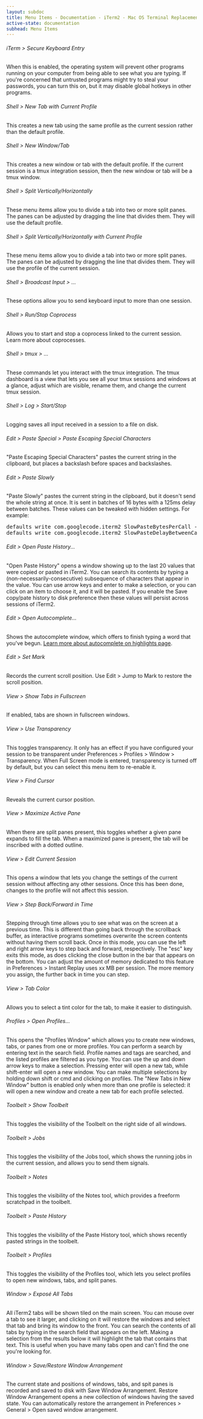 ```yaml
---
layout: subdoc
title: Menu Items - Documentation - iTerm2 - Mac OS Terminal Replacement
active-state: documentation
subhead: Menu Items
---
```

<h6 class="question">iTerm > Secure Keyboard Entry</h6>
<p class="answer">
        When this is enabled, the operating system will prevent other programs running on your computer from being able to see what you are typing. If you're concerned that untrusted programs might try to steal your passwords, you can turn this on, but it may disable global hotkeys in other programs.
</p>
<h6 class="question">Shell > New Tab with Current Profile</h6>
<p class="answer">
        This creates a new tab using the same profile as the current session rather than the default profile.
</p>
<h6 class="question">Shell > New Window/Tab</h6>
<p class="answer">
        This creates a new window or tab with the default profile. If the current session is a tmux integration session, then the new window or tab will be a tmux window.
</p>
<h6 class="question">Shell > Split Vertically/Horizontally</h6>
<p class="answer">
        These menu items allow you to divide a tab into two or more split panes. The panes can be adjusted by dragging the line that divides them. They will use the default profile.
</p>
<h6 class="question">Shell > Split Vertically/Horizontally with Current Profile</h6>
<p class="answer">
        These menu items allow you to divide a tab into two or more split panes. The panes can be adjusted by dragging the line that divides them. They will use the profile of the current session.
</p>
<h6 class="question">Shell > Broadcast Input > ...</h6>
<p class="answer">
        These options allow you to send keyboard input to more than one session.
</p>
<h6 class="question">Shell > Run/Stop Coprocess</h6>
<p class="answer">
        Allows you to start and stop a coprocess linked to the current session. Learn more about coprocesses.
</p>
<h6 class="question">Shell > tmux > ...</h6>
<p class="answer">
        These commands let you interact with the tmux integration. The tmux dashboard is a view that lets you see all your tmux sessions and windows at a glance, adjust which are visible, rename them, and change the current tmux session.
</p>
<h6 class="question">Shell > Log > Start/Stop</h6>
<p class="answer">
        Logging saves all input received in a session to a file on disk.
</p>
<h6 class="question">Edit > Paste Special > Paste Escaping Special Characters</h6>
<p class="answer">
        "Paste Escaping Special Characters" pastes the current string in the clipboard, but places a backslash before spaces and backslashes.
</p>
<h6 class="question">Edit > Paste Slowly</h6>
<p class="answer">
        "Paste Slowly" pastes the current string in the clipboard, but it doesn't send the whole string at once. It is sent in batches of 16 bytes with a 125ms delay between batches. These values can be tweaked with hidden settings. For example:
        <div class="panel code">
<pre>
defaults write com.googlecode.iterm2 SlowPasteBytesPerCall -int 16
defaults write com.googlecode.iterm2 SlowPasteDelayBetweenCalls -float 0.125
</pre>
        </div>
</p>
<h6 class="question">Edit > Open Paste History...</h6>
<p class="answer">
        "Open Paste History" opens a window showing up to the last 20 values that were copied or pasted in iTerm2. You can search its contents by typing a (non-necessarily-consecutive) subsequence of characters that appear in the value. You can use arrow keys and enter to make a selection, or you can click on an item to choose it, and it will be pasted. If you enable the Save copy/pate history to disk preference then these values will persist across sessions of iTerm2.
</p>
<h6 class="question">Edit > Open Autocomplete...</h6>
<p class="answer">
        Shows the autocomplete window, which offers to finish typing a word that you've begun. <a href="documentation-highlights.html">Learn more about autocomplete on highlights page</a>.
</p>
<h6 class="question">Edit > Set Mark</h6>
<p class="answer">
        Records the current scroll position. Use Edit > Jump to Mark to restore the scroll position.
</p>
<h6 class="question">View > Show Tabs in Fullscreen</h6>
<p class="answer">
        If enabled, tabs are shown in fullscreen windows.
</p>
<h6 class="question">View > Use Transparency</h6>
<p class="answer">
        This toggles transparency. It only has an effect if you have configured your session to be transparent under Preferences > Profiles > Window > Transparency. When Full Screen mode is entered, transparency is turned off by default, but you can select this menu item to re-enable it.
</p>
<h6 class="question">View > Find Cursor</h6>
<p class="answer">
        Reveals the current cursor position.
</p>
<h6 class="question">View > Maximize Active Pane</h6>
<p class="answer">
        When there are split panes present, this toggles whether a given pane expands to fill the tab. When a maximized pane is present, the tab will be inscribed with a dotted outline.
</p>
<h6 class="question">View > Edit Current Session</h6>
<p class="answer">
        This opens a window that lets you change the settings of the current session without affecting any other sessions. Once this has been done, changes to the profile will not affect this session.
</p>
<h6 class="question">View > Step Back/Forward in Time</h6>
<p class="answer">
        Stepping through time allows you to see what was on the screen at a previous time. This is different than going back through the scrollback buffer, as interactive programs sometimes overwrite the screen contents without having them scroll back. Once in this mode, you can use the left and right arrow keys to step back and forward, respectively. The "esc" key exits this mode, as does clicking the close button in the bar that appears on the bottom. You can adjust the amount of memory dedicated to this feature in Preferences > Instant Replay uses xx MB per session. The more memory you assign, the further back in time you can step.
</p>
<h6 class="question">View > Tab Color</h6>
<p class="answer">
        Allows you to select a tint color for the tab, to make it easier to distinguish.
</p>
<h6 class="question">Profiles > Open Profiles...</h6>
<p class="answer">
        This opens the "Profiles Window" which allows you to create new windows, tabs, or panes from one or more profiles. You can perform a search by entering text in the search field. Profile names and tags are searched, and the listed profiles are filtered as you type. You can use the up and down arrow keys to make a selection. Pressing enter will open a new tab, while shift-enter will open a new window. You can make multiple selections by holding down shift or cmd and clicking on profiles. The "New Tabs in New Window" button is enabled only when more than one profile is selected: it will open a new window and create a new tab for each profile selected.
</p>
<h6 class="question">Toolbelt > Show Toolbelt</h6>
<p class="answer">
        This toggles the visibility of the Toolbelt on the right side of all windows.
</p>
<h6 class="question">Toolbelt > Jobs</h6>
<p class="answer">
        This toggles the visibility of the Jobs tool, which shows the running jobs in the current session, and allows you to send them signals.
</p>
<h6 class="question">Toolbelt > Notes</h6>
<p class="answer">
        This toggles the visibility of the Notes tool, which provides a freeform scratchpad in the toolbelt.
</p>
<h6 class="question">Toolbelt > Paste History</h6>
<p class="answer">
        This toggles the visibility of the Paste History tool, which shows recently pasted strings in the toolbelt.
</p>
<h6 class="question">Toolbelt > Profiles</h6>
<p class="answer">
        This toggles the visibility of the Profiles tool, which lets you select profiles to open new windows, tabs, and split panes.
</p>
<h6 class="question">Window > Exposé All Tabs</h6>
<p class="answer">
        All iTerm2 tabs will be shown tiled on the main screen. You can mouse over a tab to see it larger, and clicking on it will restore the windows and select that tab and bring its window to the front. You can search the contents of all tabs by typing in the search field that appears on the left. Making a selection from the results below it will highlight the tab that contains that text. This is useful when you have many tabs open and can't find the one you're looking for.
</p>
<h6 class="question">Window > Save/Restore Window Arrangement</h6>
<p class="answer">
        The current state and positions of windows, tabs, and spit panes is recorded and saved to disk with Save Window Arrangement. Restore Window Arrangement opens a new collection of windows having the saved state. You can automatically restore the arrangement in Preferences > General > Open saved window arrangement.
</p>
